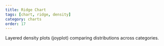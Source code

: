 ```yaml
---
title: Ridge Chart
tags: [chart, ridge, density]
category: charts
order: 17
---
```

Layered density plots (joyplot) comparing distributions across categories.
